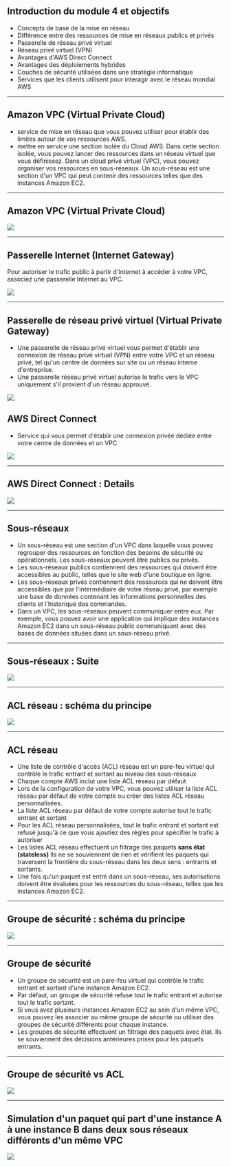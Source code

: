 ## Introduction du module 4 et objectifs

- Concepts de base de la mise en réseau
- Différence entre des ressources de mise en réseaux publics et privés 
- Passerelle de réseau privé virtuel
- Réseau privé virtuel (VPN)
- Avantages d'AWS Direct Connect 
- Avantages des déploiements hybrides 
- Couches de sécurité utilisées dans une stratégie informatique
- Services que les clients utilisent pour interagir avec le réseau mondial AWS

---

## Amazon VPC (Virtual Private Cloud)

- service de mise en réseau que vous pouvez utiliser pour établir des limites autour de vos ressources AWS.
- mettre en service une section isolée du Cloud AWS. Dans cette section isolée, vous pouvez lancer des ressources dans un réseau virtuel que vous définissez. Dans un cloud privé virtuel (VPC), vous pouvez organiser vos ressources en sous-réseaux. Un sous-réseau est une section d'un VPC qui peut contenir des ressources telles que des instances Amazon EC2.

---

## Amazon VPC (Virtual Private Cloud)

![](../images/vpc.png)<!-- .element height="55%" width="55%" --> 

---

## Passerelle Internet (Internet Gateway)

Pour autoriser le trafic public à partir d'Internet à accéder à votre VPC, associez une passerelle Internet au VPC.

![](../images/ig.png)<!-- .element height="55%" width="55%" --> 

---

## Passerelle de réseau privé virtuel (Virtual Private Gateway)

- Une passerelle de réseau privé virtuel vous permet d'établir une connexion de réseau privé virtuel (VPN) entre votre VPC et un réseau privé, tel qu'un centre de données sur site ou un réseau interne d'entreprise. 
- Une passerelle réseau privé virtuel autorise le trafic vers le VPC uniquement s'il provient d'un réseau approuvé.

![](../images/passerelle-reseau-privee.png)<!-- .element height="55%" width="55%" --> 

## AWS Direct Connect

-  Service qui vous permet d'établir une connexion privée dédiée entre votre centre de données et un VPC

![](../images/direct-connect1.png)<!-- .element height="55%" width="55%" --> 

---

## AWS Direct Connect : Details

![](../images/direct-connect.png)<!-- .element height="55%" width="55%" --> 

---

## Sous-réseaux

- Un sous-réseau est une section d'un VPC dans laquelle vous pouvez regrouper des ressources en fonction des besoins de sécurité ou opérationnels. Les sous-réseaux peuvent être publics ou privés.
- Les sous-réseaux publics contiennent des ressources qui doivent être accessibles au public, telles que le site web d'une boutique en ligne.
- Les sous-réseaux privés contiennent des ressources qui ne doivent être accessibles que par l'intermédiaire de votre réseau privé, par exemple une base de données contenant les informations personnelles des clients et l'historique des commandes. 
- Dans un VPC, les sous-réseaux peuvent communiquer entre eux. Par exemple, vous pouvez avoir une application qui implique des instances Amazon EC2 dans un sous-réseau public communiquant avec des bases de données situées dans un sous-réseau privé.

---

## Sous-réseaux : Suite

![](../images/sous-reseau.png)<!-- .element height="55%" width="55%" --> 

---

## ACL réseau : schéma du principe

![](../images/acl.png)<!-- .element height="55%" width="55%" --> 

---

## ACL réseau

- Une liste de contrôle d'accès (ACL) réseau est un pare-feu virtuel qui contrôle le trafic entrant et sortant au niveau des sous-réseaux
- Chaque compte AWS inclut une liste ACL réseau par défaut
- Lors de la configuration de votre VPC, vous pouvez utiliser la liste ACL réseau par défaut de votre compte ou créer des listes ACL réseau personnalisées. 
- La liste ACL réseau par défaut de votre compte autorise tout le trafic entrant et sortant
-  Pour les ACL réseau personnalisées, tout le trafic entrant et sortant est refusé jusqu'à ce que vous ajoutiez des règles pour spécifier le trafic à autoriser
- Les listes ACL réseau effectuent un filtrage des paquets **sans état (stateless)** Ils ne se souviennent de rien et vérifient les paquets qui traversent la frontière du sous-réseau dans les deux sens : entrants et sortants. 
- Une fois qu'un paquet est entré dans un sous-réseau, ses autorisations doivent être évaluées pour les ressources du sous-réseau, telles que les instances Amazon EC2. 

---

## Groupe de sécurité : schéma du principe

![](../images/sg.png)<!-- .element height="55%" width="55%" --> 

---

## Groupe de sécurité

- Un groupe de sécurité est un pare-feu virtuel qui contrôle le trafic entrant et sortant d'une instance Amazon EC2.
- Par défaut, un groupe de sécurité refuse tout le trafic entrant et autorise tout le trafic sortant.
- Si vous avez plusieurs instances Amazon EC2 au sein d'un même VPC, vous pouvez les associer au même groupe de sécurité ou utiliser des groupes de sécurité différents pour chaque instance. 
- Les groupes de sécurité effectuent un filtrage des paquets avec état. Ils se souviennent des décisions antérieures prises pour les paquets entrants.

---

## Groupe de sécurité vs ACL

![](../images/sg-acl.png)<!-- .element height="55%" width="55%" --> 

---

## Simulation d'un paquet qui part d'une instance A à une instance B dans deux sous réseaux différents d'un même VPC

![](../images/simulation.png)<!-- .element height="55%" width="55%" --> 



